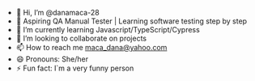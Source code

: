 - 👋 Hi, I’m @danamaca-28
- 👀 Aspiring QA Manual Tester | Learning software testing step by step
- 🌱 I’m currently learning Javascript/TypeScript/Cypress
- 💞️ I’m looking to collaborate on projects
- 📫 How to reach me maca_dana@yahoo.com
- 😄 Pronouns: She/her
- ⚡ Fun fact: I`m a very funny person

<!---
danamaca-28/danamaca-28 is a ✨ special ✨ repository because its `README.md` (this file) appears on your GitHub profile.
You can click the Preview link to take a look at your changes.
--->
